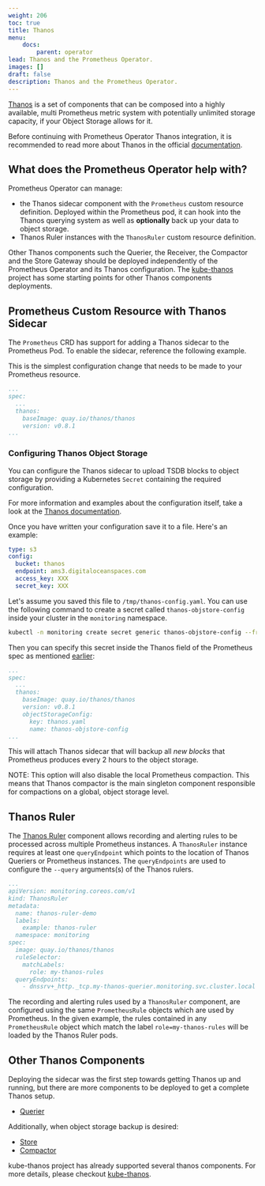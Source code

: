 ```yaml
---
weight: 206
toc: true
title: Thanos
menu:
    docs:
        parent: operator
lead: Thanos and the Prometheus Operator.
images: []
draft: false
description: Thanos and the Prometheus Operator.
---
```


[Thanos](https://github.com/thanos-io/thanos/) is a set of components that can be composed into a highly available,
multi Prometheus metric system with potentially unlimited storage capacity, if your Object Storage allows for it.

Before continuing with Prometheus Operator Thanos integration, it is recommended to read more about Thanos in the official [documentation](https://thanos.io/tip/thanos/getting-started.md/).

## What does the Prometheus Operator help with?

Prometheus Operator can manage:
* the Thanos sidecar component with the `Prometheus` custom resource definition. Deployed within the Prometheus pod, it can hook into the Thanos querying system as well as **optionally** back up your data to object storage.
* Thanos Ruler instances with the `ThanosRuler` custom resource definition.

Other Thanos components such the Querier, the Receiver, the Compactor and the Store Gateway should be deployed independently of the Prometheus Operator and its Thanos configuration. The
[kube-thanos](https://github.com/thanos-io/kube-thanos/) project has some starting points for other Thanos components deployments.

## Prometheus Custom Resource with Thanos Sidecar

The `Prometheus` CRD has support for adding a Thanos sidecar to the Prometheus
Pod. To enable the sidecar, reference the following example.

This is the simplest configuration change that needs to be made to your
Prometheus resource.

```yaml
...
spec:
  ...
  thanos:
    baseImage: quay.io/thanos/thanos
    version: v0.8.1
...
```

### Configuring Thanos Object Storage

You can configure the Thanos sidecar to upload TSDB blocks to object storage by providing a Kubernetes `Secret` containing the required configuration.

For more information and examples about the configuration itself, take a look at the [Thanos documentation](https://github.com/thanos-io/thanos/blob/main/docs/storage.md).

Once you have written your configuration save it to a file.
Here's an example:

```yaml
type: s3
config:
  bucket: thanos
  endpoint: ams3.digitaloceanspaces.com
  access_key: XXX
  secret_key: XXX
```

Let's assume you saved this file to `/tmp/thanos-config.yaml`. You can use the following command to create a secret called `thanos-objstore-config` inside your cluster in the `monitoring` namespace.

```sh
kubectl -n monitoring create secret generic thanos-objstore-config --from-file=thanos.yaml=/tmp/thanos-config.yaml
```

Then you can specify this secret inside the Thanos field of the Prometheus spec as mentioned [earlier](#prometheus-custom-resource-with-thanos-sidecar):

```yaml
...
spec:
  ...
  thanos:
    baseImage: quay.io/thanos/thanos
    version: v0.8.1
    objectStorageConfig:
      key: thanos.yaml
      name: thanos-objstore-config
...
```

This will attach Thanos sidecar that will backup all *new blocks* that Prometheus produces every 2 hours to the object storage.

NOTE: This option will also disable the local Prometheus compaction. This means that Thanos compactor is the main singleton component
responsible for compactions on a global, object storage level.

## Thanos Ruler

The [Thanos Ruler](https://github.com/thanos-io/thanos/blob/main/docs/components/rule.md) component allows recording and alerting rules to be processed across
multiple Prometheus instances. A `ThanosRuler` instance requires at least one `queryEndpoint` which points to the location of Thanos Queriers or Prometheus instances. The `queryEndpoints` are used to configure the `--query` arguments(s) of the Thanos rulers.

```yaml
...
apiVersion: monitoring.coreos.com/v1
kind: ThanosRuler
metadata:
  name: thanos-ruler-demo
  labels:
    example: thanos-ruler
  namespace: monitoring
spec:
  image: quay.io/thanos/thanos
  ruleSelector:
    matchLabels:
      role: my-thanos-rules
  queryEndpoints:
    - dnssrv+_http._tcp.my-thanos-querier.monitoring.svc.cluster.local
```

The recording and alerting rules used by a `ThanosRuler` component, are configured using the same `PrometheusRule` objects which are used by Prometheus. In the given example, the rules contained in any `PrometheusRule` object which match the label `role=my-thanos-rules` will be loaded by the Thanos Ruler pods.

## Other Thanos Components

Deploying the sidecar was the first step towards getting Thanos up and running, but there are more components to be deployed to get a complete Thanos setup.

- [Querier](https://thanos.io/tip/components/query.md/)

Additionally, when object storage backup is desired:

- [Store](https://thanos.io/tip/components/store.md/)
- [Compactor](https://thanos.io/tip/components/compact.md/)

kube-thanos project has already supported several thanos components.
For more details, please checkout [kube-thanos](https://github.com/thanos-io/kube-thanos/).
